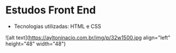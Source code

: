 # Estudos Front End

- Tecnologias utilizadas: HTML e CSS

![alt text](https://ayltoninacio.com.br/img/p/32w1500.jpg align="left" height="48" width="48")
